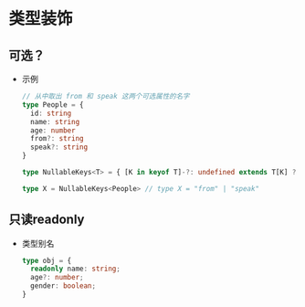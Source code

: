 # 类型装饰

## 可选？

- 示例

    ```ts
    // 从中取出 from 和 speak 这两个可选属性的名字
    type People = {
      id: string
      name: string
      age: number
      from?: string
      speak?: string
    }

    type NullableKeys<T> = { [K in keyof T]-?: undefined extends T[K] ? K : never }[keyof T]

    type X = NullableKeys<People> // type X = "from" | "speak"

    ```

## 只读readonly

- 类型别名

    ```ts
    type obj = {
      readonly name: string;
      age?: number;
      gender: boolean;
    }
    ```
